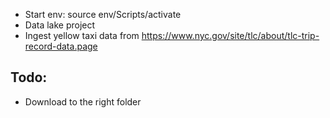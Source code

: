 - Start env: source env/Scripts/activate
- Data lake project
- Ingest yellow taxi data from https://www.nyc.gov/site/tlc/about/tlc-trip-record-data.page


## Todo:
- Download to the right folder
